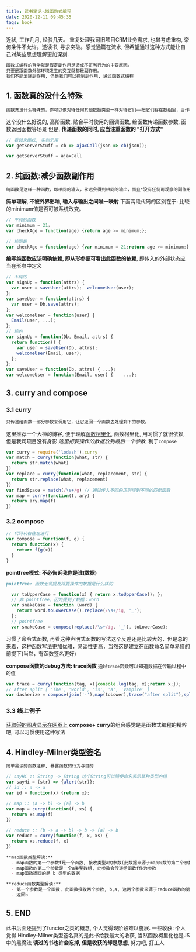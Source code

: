 ```yaml
---
title: 读书笔记-JS函数式编程
date: 2020-12-11 09:45:35
tags: book
---
```

近状, 工作几月, 经验几天。 重复处理我司旧项目CRM业务需求, 也曾考虑重构, 奈何条件不允许。遂读书, 寻求突破。感觉通篇在流水, 但希望通过这种方式能让自己对某些思想理解更加深刻.

```md
函数式编程的哲学就是假定副作用是造成不正当行为的主要原因。
只要是跟函数外部环境发生的交互就都是副作用。
我们不能消除副作用, 但是我们可以控制副作用, 通过函数式编程
```
## 1. 函数真的没什么特殊
```md
函数真没什么特殊的，你可以像对待任何其他数据类型一样对待它们——把它们存在数组里，当作参数传递，赋值给变量...等等
```
这个没什么好说的, 高阶函数, 贴合平时使用的回调函数, 给函数传递函数参数, 函数返回函数等场景
但是, **传递函数的同时, 应当注重函数的 "打开方式"**
```js
// 看起来酷炫, 实则无用
var getServerStuff = cb => ajaxCall(json => cb(json));

var getServerStuff = ajaxCall
```
## 2. 纯函数:减少函数副作用
```md
纯函数是这样一种函数，即相同的输入，永远会得到相同的输出，而且*没有任何可观察的副作用*。
```
**简单理解, 不被外界影响, 输入与输出之间唯一映射**
下面两段代码的区别在于: 比较的minimum值是否可被系统改变。
```js
// 不纯的函数
var minimum = 21;
var checkAge = function(age) {return age >= minimum;};
```
```js
// 纯函数
var checkAge = function(age) {var minimum = 21;return age >= minimum;};
```
**编写纯函数应该明确依赖, 即从形参便可看出此函数的依赖**, 即传入的外部状态应当在形参中定义
```js
// 不纯的
var signUp = function(attrs) {
  var user = saveUser(attrs);  welcomeUser(user);
};
var saveUser = function(attrs) {
  var user = Db.save(attrs);    
};
var welcomeUser = function(user) {    
  Email(user, ...);    
};
// 纯的
var signUp = function(Db, Email, attrs) {
  return function() {
    var user = saveUser(Db, attrs);    
    welcomeUser(Email, user);  
  };
};
var saveUser = function(Db, attrs) { ...};
var welcomeUser = function(Email, user) {    ...};
```

## 3. curry and compose
### 3.1 curry
```md
只传递给函数一部分参数来调用它，让它返回一个函数去处理剩下的参数。
```
这里推荐一个大神的博客, 便于理解[函数柯里化](https://github.com/mqyqingfeng/Blog/issues/42), 函数柯里化, 用习惯了就很依赖, 但是我司项目没有身影
*这里把要操作的数据放到最后一个参数*, 利于`compose`
```js
var curry = require('lodash').curry
var match = curry(function(what, str) {
  return str.match(what)
})
var replace = curry(function(what, replacement, str) {
  return str.replace(what, replacement)
})
var findSpace = match(/\s+/g) // 通过传入不同的正则得到不同的匹配函数
var map = curry(function(f, ary) {
  return ary.map(f)
})
```

### 3.2 compose
```js
// 代码从右往左进行
var compose = function(f, g) {
  return function(x) {
    return f(g(x))
  }
}
```
**pointfree模式: 不必告诉我你是谁(数据)**
```md
pointfree: 函数无须提及将要操作的数据是什么样的
```
```js
  var toUpperCase = function(x) { return x.toUpperCase(); };
  // 非 pointfree，因为提到了数据：word
  var snakeCase = function (word) {
    return word.toLowerCase().replace(/\s+/ig, '_');
  };
  // pointfree
  var snakeCase = compose(replace(/\s+/ig, '_'), toLowerCase);
```
习惯了命令式函数, 再看这种声明式函数的写法这个反差还是比较大的，但是总的来着，这种函数写法更加优雅，易读性更高，当然这是建立在函数命名简单易懂的前提下(当然，有函数签名更好)

**compose函数的debug方法: trace函数**
<font size=2>通过`trace`函数可以知道数据在传输过程中的值</font>
```js
var trace = curry(function(tag, x){console.log(tag, x);return x;});
// after split [ 'The', 'world', 'is', 'a', 'vampire' ]
var dasherize = compose(join('-'),map(toLower),trace("after split"),split(' '),replace(/\s{2,}/ig, ' '));
```

### 3.3 线上例子
[获取🐱的图片显示在网页上](https://codesandbox.io/s/js-hanshushibiancheng-3qb2z?file=/src/index.js)
**compose+ curry**的组合感觉是是函数式编程的精粹吧, 可以习惯使用这种写法


## 4. Hindley-Milner类型签名
```md
简单易读的函数注释, 暴露函数的行为与目的
```
```js
// sayHi :: String -> String 这个String可以随便命名表示某种类型的值
var sayHi = (str) => {alert(str)};
// id :: a -> a
var id = function(x) {return x};
```
```js
// map :: (a -> b) -> [a] -> b
var map = curry(function(f, xs) {
  return xs.map(f)
})

// reduce :: (b -> a -> b) -> b -> [a] -> b
var reduce = curry(function(f, x, xs) {
  return xs.reduce(f, x)
})
```
```md
**map函数类型解读:**
  - map函数的第一个参数f是一个函数, 接收类型a的参数(此数据来源于map函数的第二个参数a数组)，返回类型b
  - map函数的第二个参数是一个a类型数组, 此参数会传递给函数f作为参数
  - map函数返回的是 b 类型的数据

**reduce函数类型解读:**
  - 第一个参数是一个函数, 此函数接收两个参数, b,a, 这两个参数来源于reduce函数的第二及第三个参数
  - 返回b
```

## 5. END
此书后面还提到了functor之类的概念, 个人觉得现阶段难以施展.
一些收获: 个人觉得 Hindley-Milner类型签名真的是此书给我最大的收获, 当然函数柯里化也是JS中的黑魔法 
**读过的书也许会忘掉, 但是收获的却是思想**, 努力吧, 打工人


